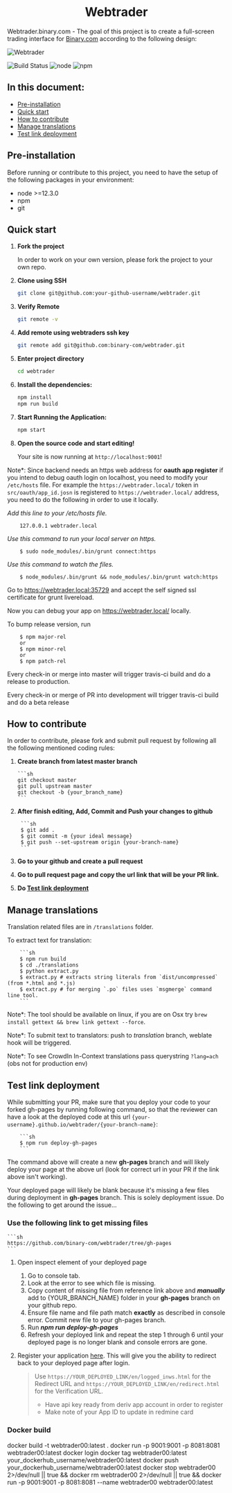 <h1 align="center">
  Webtrader
</h1>

Webtrader.binary.com - The goal of this project is to create a full-screen trading interface for [Binary.com](https://www.binary.com) according to the following design:

![Webtrader](screenshots/webtrader-layout.jpg)

![Build Status](https://travis-ci.org/binary-com/webtrader.svg?branch=master) ![node](https://img.shields.io/badge/node-%3E%3D12.3.0-blue.svg) ![npm](https://img.shields.io/badge/npm-%3E%3D6.9.0-blue.svg)

## In this document:

- [Pre-installation](#pre-installation)
- [Quick start](#quick-start)
- [How to contribute](#how-to-contribute)
- [Manage translations](#manage-translations)
- [Test link deployment](#test-link-deployment)

## Pre-installation

Before running or contribute to this project, you need to have the setup of the following packages in your environment:

-   node >=12.3.0
-   npm 
-   git

## Quick start


1.  **Fork the project**

    In order to work on your own version, please fork the project to your own repo.

2.  **Clone using SSH**

    ```sh
    git clone git@github.com:your-github-username/webtrader.git
    ```

3. **Verify Remote**

    ```sh
    git remote -v
    ```

4. **Add remote using webtraders ssh key**
    ```sh
    git remote add git@github.com:binary-com/webtrader.git
    ```

5.  **Enter project directory**

    ```sh
    cd webtrader
    ```

6.  **Install the dependencies:**

    ```sh
    npm install
    npm run build
    ```

7.  **Start Running the Application:**

    ```sh
    npm start
    ```

8.  **Open the source code and start editing!**

    Your site is now running at `http://localhost:9001`!


Note\*: Since backend needs an https web address for **oauth app register** if you intend to debug oauth login on localhost, you need to modify your `/etc/hosts` file. For example the `https://webtrader.local/` token in `src/oauth/app_id.josn` is registered to `https://webtrader.local/` address, you need to do the following in order to use it locally.

_Add this line to your /etc/hosts file._

        127.0.0.1 webtrader.local

_Use this command to run your local server on https._

        $ sudo node_modules/.bin/grunt connect:https

_Use this command to watch the files._

        $ node_modules/.bin/grunt && node_modules/.bin/grunt watch:https

Go to https://webtrader.local:35729 and accept the self signed ssl certificate for grunt livereload.

Now you can debug your app on https://webtrader.local/ locally.

To bump release version, run

        $ npm major-rel
        or
        $ npm minor-rel
        or
        $ npm patch-rel

Every check-in or merge into master will trigger travis-ci build and do a release to production.

Every check-in or merge of PR into development will trigger travis-ci build and do a beta release

## How to contribute

In order to contribute, please fork and submit pull request by following all the following mentioned coding rules:

1.  **Create branch from latest master branch**

        ```sh
        git checkout master
        git pull upstream master
        git checkout -b {your_branch_name}
        ```

2. **After finish editing, Add, Commit and Push your changes to github**

        ```sh
        $ git add .
        $ git commit -m {your ideal message}
        $ git push --set-upstream origin {your-branch-name}
        ```
3. **Go to your github and create a pull request**

4. **Go to pull request page and copy the url link that will be your PR link.**

5. **Do [Test link deployment](#test-link-deployment)**

## Manage translations

Translation related files are in `/translations` folder.

To extract text for translation:

        ```sh
        $ npm run build
        $ cd ./translations
        $ python extract.py
        $ extract.py # extracts string literals from `dist/uncompressed` (from *.html and *.js)
        $ extract.py # for merging `.po` files uses `msgmerge` command line tool.
        ```

Note\*: The tool should be available on linux, if you are on Osx try `brew install gettext && brew link gettext --force`.

Note\*: To submit text to translators: push to _translation_ branch, weblate hook will be triggered.

Note\*: To see CrowdIn In-Context translations pass querystring `?lang=ach` (obs not for production env)

## Test link deployment

While submitting your PR, make sure that you deploy your code to your forked gh-pages by running following command, so that the reviewer can have a look at the deployed code at this url `{your-username}.github.io/webtrader/{your-branch-name}`:

        ```sh
        $ npm run deploy-gh-pages
        ```

The command above will create a new **gh-pages** branch and will likely deploy your page at the above url (look for correct url in your PR if the link above isn't working).

Your deployed page will likely be blank because it's missing a few files during deployment in **gh-pages** branch. This is solely deployment issue. Do the following to get around the issue...

### Use the following link to get missing files

    ```sh
    https://github.com/binary-com/webtrader/tree/gh-pages
    ```

1. Open inspect element of your deployed page 
    1. Go to console tab.
    2. Look at the error to see which file is missing.
    3. Copy content of missing file from reference link above and ***manually*** add to {YOUR_BRANCH_NAME} folder in your **gh-pages** branch on your github repo. 
    4. Ensure file name and file path match **exactly** as described in console error. Commit new file to your gh-pages branch.
    5. Run ***npm run deploy-gh-pages***
    6. Refresh your deployed link and repeat the step 1 through 6 until your deployed page is no longer blank and console errors are gone.

2. Register your application [here](https://developers.binary.com/applications/). This will give you the ability to redirect back to your deployed page after login.
    > Use `https://YOUR_DEPLOYED_LINK/en/logged_inws.html` for the Redirect URL and `https://YOUR_DEPLOYED_LINK/en/redirect.html` for the Verification URL.
    >
    > - Have api key ready from deriv app account in order to register
    > - Make note of your App ID to update in redmine card

### Docker build
docker build -t webtrader00:latest .
docker run -p 9001:9001 -p 8081:8081 webtrader00:latest
docker login
docker tag webtrader00:latest your_dockerhub_username/webtrader00:latest
docker push your_dockerhub_username/webtrader00:latest
docker stop webtrader00 2>/dev/null || true && docker rm webtrader00 2>/dev/null || true && docker run -p 9001:9001 -p 8081:8081 --name webtrader00 webtrader00:latest

